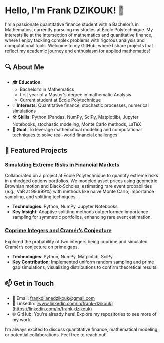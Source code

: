 # Hello, I'm Frank DZIKOUK! 👋

I'm a passionate quantitative finance student with a Bachelor’s in Mathematics, currently pursuing my studies at École Polytechnique. My interests lie at the intersection of mathematics and quantitative finance, where I enjoy tackling complex problems with rigorous analysis and computational tools. Welcome to my GitHub, where I share projects that reflect my academic journey and enthusiasm for applied mathematics!

## 🔍 About Me
- 🎓 **Education**: 
  - Bachelor’s in Mathematics
  - first year of a Master's degree in mathematic Analysis
  - Current student at École Polytechnique
- 💡 **Interests**: Quantitative finance, stochastic processes, numerical simulations
- 🛠 **Skills**: Python (Pandas, NumPy, SciPy, Matplotlib), Jupyter Notebooks, stochastic modeling, Monte Carlo methods, LaTeX
- 🌟 **Goal**: To leverage mathematical modeling and computational techniques to solve real-world financial challenges

## 🚀 Featured Projects

### [Simulating Extreme Risks in Financial Markets](https://lnkd.in/dk_Qkjjh)
Collaborated on a project at École Polytechnique to quantify extreme risks in unhedged options portfolios. We modeled asset prices using geometric Brownian motion and Black-Scholes, estimating rare event probabilities (e.g., VaR at 99.999%) with methods like naive Monte Carlo, importance sampling, and splitting techniques. 

- **Technologies**: Python, NumPy, Jupyter Notebooks
- **Key Insight**: Adaptive splitting methods outperformed importance sampling for symmetric portfolios, enhancing rare event estimation.

### [Coprime Integers and Cramér’s Conjecture](https://github.com/your-username/coprime-cramer-project)
Explored the probability of two integers being coprime and simulated Cramér’s conjecture on prime gaps.

- **Technologies**: Python, NumPy, Matplotlib, SciPy
- **Key Contribution**: Implemented uniform random sampling and prime gap simulations, visualizing distributions to confirm theoretical results.

## 📫 Get in Touch
- 📧 Email: [frankdilanedzikouk@gmail.com](mailto:frankdilanedzikouk@gmail.com)
- 💼 LinkedIn: [www.linkedin.com/in/frank-dzikouk](https://linkedin.com/in/frank-dzikouk)
- 🌐 GitHub: You're already here! Explore my repositories to see more of my work.

I’m always excited to discuss quantitative finance, mathematical modeling, or potential collaborations. Feel free to reach out!
